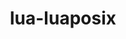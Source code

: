 ---
title: "lua-luaposix"
layout: cache
categories: [package, develop-2024-05-12]
meta: {"versions": ["36.1"], "compilers": ["cce@=15.0.1", "gcc@=11.4.0", "gcc@=7.3.1", "gcc@=7.5.0", "gcc@=9.4.0", "oneapi@=2024.0.0"], "oss": ["amzn2", "rhel8", "ubuntu18.04", "ubuntu20.04", "ubuntu22.04"], "platforms": ["linux"], "targets": ["aarch64", "neoverse_n1", "neoverse_v1", "neoverse_v2", "ppc64le", "x86_64_v3", "zen4"], "stacks": ["aws-isc", "aws-isc-aarch64", "e4s", "e4s-cray-rhel", "e4s-neoverse-v2", "e4s-neoverse_v1", "e4s-oneapi", "e4s-power", "radiuss", "root", "tutorial"], "num_specs": 11, "num_specs_by_stack": {"root": 11, "aws-isc-aarch64": 2, "aws-isc": 1, "e4s-cray-rhel": 1, "radiuss": 1, "e4s-power": 1, "e4s-neoverse_v1": 1, "e4s-neoverse-v2": 1, "e4s": 1, "tutorial": 1, "e4s-oneapi": 1}}
spec_details: [{"hash": "zmqzogxesvog7xc7n2rah7fzboad5kzo", "compiler": "gcc@=7.3.1", "versions": ["36.1"], "os": "amzn2", "platform": "linux", "target": "aarch64", "variants": ["build_system=lua"], "stacks": ["root", "aws-isc-aarch64"], "size": "-", "tarball": "https://binaries.spack.io/releases/develop-2024-05-12/build_cache/linux-amzn2-aarch64/gcc-7.3.1/lua-luaposix-36.1/linux-amzn2-aarch64-gcc-7.3.1-lua-luaposix-36.1-zmqzogxesvog7xc7n2rah7fzboad5kzo.spack"}, {"hash": "7lut4rxhinrjusntormnplezu4tjrl6l", "compiler": "gcc@=7.3.1", "versions": ["36.1"], "os": "amzn2", "platform": "linux", "target": "neoverse_n1", "variants": ["build_system=lua"], "stacks": ["root", "aws-isc-aarch64"], "size": "-", "tarball": "https://binaries.spack.io/releases/develop-2024-05-12/build_cache/linux-amzn2-neoverse_n1/gcc-7.3.1/lua-luaposix-36.1/linux-amzn2-neoverse_n1-gcc-7.3.1-lua-luaposix-36.1-7lut4rxhinrjusntormnplezu4tjrl6l.spack"}, {"hash": "muo5r364wrqtxpt3unvt4gojexkxqf52", "compiler": "gcc@=7.3.1", "versions": ["36.1"], "os": "amzn2", "platform": "linux", "target": "x86_64_v3", "variants": ["build_system=lua"], "stacks": ["aws-isc", "root"], "size": "-", "tarball": "https://binaries.spack.io/releases/develop-2024-05-12/build_cache/linux-amzn2-x86_64_v3/gcc-7.3.1/lua-luaposix-36.1/linux-amzn2-x86_64_v3-gcc-7.3.1-lua-luaposix-36.1-muo5r364wrqtxpt3unvt4gojexkxqf52.spack"}, {"hash": "moajckbaq4wgdbd4e7tpf4ewvh2occi3", "compiler": "cce@=15.0.1", "versions": ["36.1"], "os": "rhel8", "platform": "linux", "target": "zen4", "variants": ["build_system=lua"], "stacks": ["e4s-cray-rhel", "root"], "size": "-", "tarball": "https://binaries.spack.io/releases/develop-2024-05-12/build_cache/linux-rhel8-zen4/cce-15.0.1/lua-luaposix-36.1/linux-rhel8-zen4-cce-15.0.1-lua-luaposix-36.1-moajckbaq4wgdbd4e7tpf4ewvh2occi3.spack"}, {"hash": "mnawrrdqsxcxvrjyfpfm7kbpznxenpda", "compiler": "gcc@=7.5.0", "versions": ["36.1"], "os": "ubuntu18.04", "platform": "linux", "target": "x86_64_v3", "variants": ["build_system=lua"], "stacks": ["radiuss", "root"], "size": "-", "tarball": "https://binaries.spack.io/releases/develop-2024-05-12/build_cache/linux-ubuntu18.04-x86_64_v3/gcc-7.5.0/lua-luaposix-36.1/linux-ubuntu18.04-x86_64_v3-gcc-7.5.0-lua-luaposix-36.1-mnawrrdqsxcxvrjyfpfm7kbpznxenpda.spack"}, {"hash": "wxyisc7i4sgvxcjqitlbgqm33errzdfd", "compiler": "gcc@=9.4.0", "versions": ["36.1"], "os": "ubuntu20.04", "platform": "linux", "target": "ppc64le", "variants": ["build_system=lua"], "stacks": ["root", "e4s-power"], "size": "-", "tarball": "https://binaries.spack.io/releases/develop-2024-05-12/build_cache/linux-ubuntu20.04-ppc64le/gcc-9.4.0/lua-luaposix-36.1/linux-ubuntu20.04-ppc64le-gcc-9.4.0-lua-luaposix-36.1-wxyisc7i4sgvxcjqitlbgqm33errzdfd.spack"}, {"hash": "scdrpd2yljo4obmm5gukj3z45o6qjajl", "compiler": "gcc@=11.4.0", "versions": ["36.1"], "os": "ubuntu22.04", "platform": "linux", "target": "neoverse_v1", "variants": ["build_system=lua"], "stacks": ["e4s-neoverse_v1", "root"], "size": "-", "tarball": "https://binaries.spack.io/releases/develop-2024-05-12/build_cache/linux-ubuntu22.04-neoverse_v1/gcc-11.4.0/lua-luaposix-36.1/linux-ubuntu22.04-neoverse_v1-gcc-11.4.0-lua-luaposix-36.1-scdrpd2yljo4obmm5gukj3z45o6qjajl.spack"}, {"hash": "6xvd77owx2f7lfzcnndot2lzepkqzysh", "compiler": "gcc@=11.4.0", "versions": ["36.1"], "os": "ubuntu22.04", "platform": "linux", "target": "neoverse_v2", "variants": ["build_system=lua"], "stacks": ["e4s-neoverse-v2", "root"], "size": "-", "tarball": "https://binaries.spack.io/releases/develop-2024-05-12/build_cache/linux-ubuntu22.04-neoverse_v2/gcc-11.4.0/lua-luaposix-36.1/linux-ubuntu22.04-neoverse_v2-gcc-11.4.0-lua-luaposix-36.1-6xvd77owx2f7lfzcnndot2lzepkqzysh.spack"}, {"hash": "d6qlxi2cc2oeweztdftwbhgqkronqheh", "compiler": "gcc@=11.4.0", "versions": ["36.1"], "os": "ubuntu22.04", "platform": "linux", "target": "x86_64_v3", "variants": ["build_system=lua"], "stacks": ["e4s", "root"], "size": "-", "tarball": "https://binaries.spack.io/releases/develop-2024-05-12/build_cache/linux-ubuntu22.04-x86_64_v3/gcc-11.4.0/lua-luaposix-36.1/linux-ubuntu22.04-x86_64_v3-gcc-11.4.0-lua-luaposix-36.1-d6qlxi2cc2oeweztdftwbhgqkronqheh.spack"}, {"hash": "mu4wgu4jikfmz2gimyepf26rot3omd35", "compiler": "gcc@=11.4.0", "versions": ["36.1"], "os": "ubuntu22.04", "platform": "linux", "target": "x86_64_v3", "variants": ["build_system=lua"], "stacks": ["tutorial", "root"], "size": "-", "tarball": "https://binaries.spack.io/releases/develop-2024-05-12/build_cache/linux-ubuntu22.04-x86_64_v3/gcc-11.4.0/lua-luaposix-36.1/linux-ubuntu22.04-x86_64_v3-gcc-11.4.0-lua-luaposix-36.1-mu4wgu4jikfmz2gimyepf26rot3omd35.spack"}, {"hash": "i46ae6wdc5uq4t2ajbjwqcrlg6rkj66n", "compiler": "oneapi@=2024.0.0", "versions": ["36.1"], "os": "ubuntu22.04", "platform": "linux", "target": "x86_64_v3", "variants": ["build_system=lua"], "stacks": ["e4s-oneapi", "root"], "size": "-", "tarball": "https://binaries.spack.io/releases/develop-2024-05-12/build_cache/linux-ubuntu22.04-x86_64_v3/oneapi-2024.0.0/lua-luaposix-36.1/linux-ubuntu22.04-x86_64_v3-oneapi-2024.0.0-lua-luaposix-36.1-i46ae6wdc5uq4t2ajbjwqcrlg6rkj66n.spack"}]
---